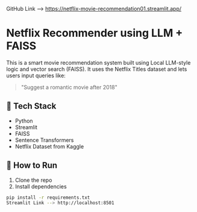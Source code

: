GitHub Link --> https://netflix-movie-recommendation01.streamlit.app/
# Netflix Recommender using LLM + FAISS

This is a smart movie recommendation system built using Local LLM-style logic and vector search (FAISS). It uses the Netflix Titles dataset and lets users input queries like:

> "Suggest a romantic movie after 2018"

## 🔧 Tech Stack

- Python
- Streamlit
- FAISS
- Sentence Transformers
- Netflix Dataset from Kaggle

## 🚀 How to Run

1. Clone the repo  
2. Install dependencies  
```bash
pip install -r requirements.txt
Streamlit Link --> http://localhost:8501
